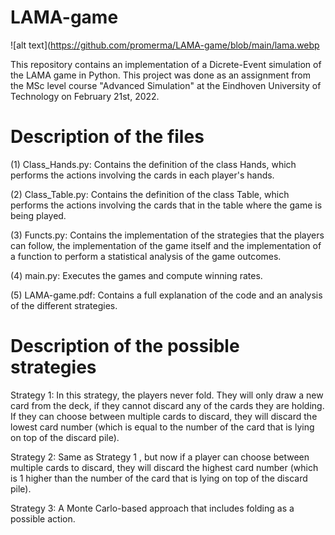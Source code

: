 # LAMA-game

![alt text](https://github.com/promerma/LAMA-game/blob/main/lama.webp

This repository contains an implementation of a Dicrete-Event simulation of the LAMA game in Python. This project was done as an assignment from the MSc level course "Advanced Simulation" at the Eindhoven University of Technology on February 21st, 2022.


# Description of the files

(1) Class_Hands.py: Contains the definition of the class Hands, which performs the actions involving the cards in each player's hands.

(2) Class_Table.py: Contains the definition of the class Table, which performs the actions involving the cards that in the table where the game is being played.

(3) Functs.py: Contains the implementation of the strategies that the players can follow, the implementation of the game itself and the implementation of a function to perform a statistical analysis of the game outcomes.

(4) main.py: Executes the games and compute winning rates.

(5) LAMA-game.pdf: Contains a full explanation of the code and an analysis of the different strategies.


# Description of the possible strategies

Strategy 1: In this strategy, the players never fold. They will only draw a new card from the deck, if they cannot discard any of the cards they are holding. If they can choose between multiple cards to discard, they will discard the lowest card number (which is equal to the number of the card that is lying on top of the discard pile). 

Strategy 2: Same as Strategy 1 , but now if a player can choose between multiple cards to discard, they will discard the highest card number (which is 1 higher than the number of the card that is lying on top of the discard pile).

Strategy 3: A Monte Carlo-based approach that includes folding as a possible action.  
